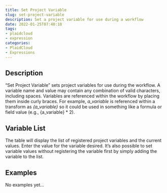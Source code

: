 ```yaml
---
title: Set Project Variable
slug: set-project-variable
description: Set a project variable for use during a workflow
date: 2022-01-25T07:40:18
tags:
- plaidcloud
- expression
categories:
- PlaidCloud
- Expressions
---
```


## Description


“Set Project Variable” sets project variables for use during the workflow. A variable name and value may contain any combination of valid characters, including spaces. Variables are referenced within the workflow by placing them inside curly braces. For example, *a_variable* is referenced within a transform as *{a_variable}* so it could be used in something like a formula or field value (e.g., {a_variable} * 2).



## Variable List


The table will display the list of registered project variables and the current values. Enter the value for the variable desired. It’s also possible to set variable values without registering the variable first by simply adding the variable to the list.







## Examples


No examples yet...
